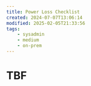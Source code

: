 ```yaml
---
title: Power Loss Checklist
created: 2024-07-07T13:06:14
modified: 2025-02-05T21:33:56
tags:
    - sysadmin
    - medium
    - on-prem
---
```


# TBF
